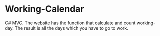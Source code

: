 # Working-Calendar
C# MVC.
The website has the function that calculate and count working-day. The result is all the days which you have to go to work.
